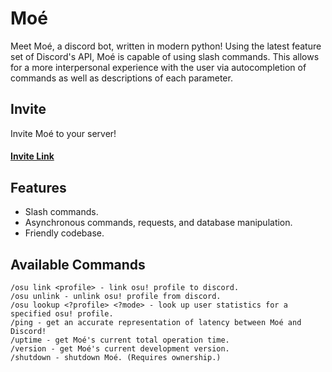# Moé
Meet Moé, a discord bot, written in modern python!
Using the latest feature set of Discord's API, Moé is capable of using slash commands. This allows for a more interpersonal experience with the user via autocompletion of commands as well as descriptions of each parameter.

## Invite
Invite Moé to your server!  
#### [Invite Link](https://discord.com/api/oauth2/authorize?client_id=884239130173779968&permissions=260382392279&scope=bot%20applications.commands)

## Features
* Slash commands.
* Asynchronous commands, requests, and database manipulation.
* Friendly codebase.

## Available Commands
```
/osu link <profile> - link osu! profile to discord.
/osu unlink - unlink osu! profile from discord.
/osu lookup <?profile> <?mode> - look up user statistics for a specified osu! profile.
/ping - get an accurate representation of latency between Moé and Discord!
/uptime - get Moé's current total operation time.
/version - get Moé's current development version.
/shutdown - shutdown Moé. (Requires ownership.)
```
